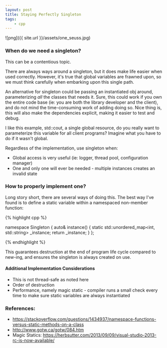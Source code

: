 ```yaml
---
layout: post
title: Staying Perfectly Singleton
tags:
    - cpp
---
```


![png]({{ site.url }}/assets/one_seuss.jpg)

### When do we need a singleton?
This can be a contentious topic.

There are always ways around a singleton, but it does make life easier when used correctly. However, it's true that global variables are frawned upon, so we must think carefully when embarking upon this single path.
<!--more-->

An alternative for singleton could be passing an instantiated obj around, parameterizing *all* the classes that needs it. Sure, this could work if you own the entire code base (ie: you are both the library developer and the client), and do not mind the time-consuming work of adding doing so. Nice thing is, this will also make the dependencies explicit, making it easier to test and debug. 

I like this example, std::cout, a single global resource, do you really want to parameterize this variable for all client programs? Imagine what you have to do if it wasn't global.

Regardless of the implementation, use singleton when:

- Global access is very useful (ie: logger, thread pool, configuration manager)
- One and only one will ever be needed - multiple instances creates an invalid state

### How to properly implement one?

Long story short, there are several ways of doing this. The best way I've found is to define a static variable within a namespaced non-member function:

{% highlight cpp %}

namespace Singleton {
  auto& instance() {
    static std::unordered_map<int, std::string> _instance;
      return _instance;
  }
};

{% endhighlight %}

This guarantees destruction at the end of program life cycle compared to new-ing, and ensures the singleton is always created on use.


#### Additional Implementation Considerations
- This is not thread-safe as noted here
- Order of destruction
- Performance, namely  magic static - compiler runs a small check every time to make sure static variables are always instantiated

### References:
- https://stackoverflow.com/questions/1434937/namespace-functions-versus-static-methods-on-a-class
- http://www.gotw.ca/gotw/084.htm
- Magic Statics: https://herbsutter.com/2013/09/09/visual-studio-2013-rc-is-now-available/

